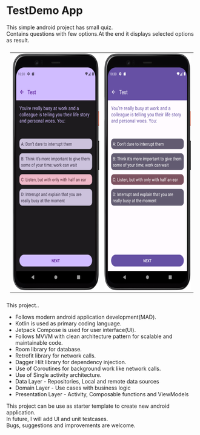 TestDemo App
==================

This simple android project has small quiz.  
Contains questions with few options.At the end it displays selected options as result.
  
  
<table style="padding:10px">
  <tr>
    <td> 
        <img src="screenshots/Screenshot_1.png"  alt="1" width = 295px height = 625px >
    </td>
    <td>
        <img src="screenshots/Screenshot_2.png"  alt="2" width = 295px height = 625px>
    </td>
  </tr>
</table>

    
This project..

* Follows modern android application development(MAD).
* Kotlin is used as primary coding language.
* Jetpack Compose is used for user interface(UI).
* Follows MVVM with clean architecture pattern for scalable and maintainable code.
* Room library for database.
* Retrofit library for network calls.
* Dagger Hilt library for dependency injection.
* Use of Coroutines for background work like network calls.
* Use of Single activity architecture.
* Data Layer - Repositories, Local and remote data sources
* Domain Layer - Use cases with business logic
* Presentation Layer - Activity, Composable functions and ViewModels
  

This project can be use as starter template to create new android application.  
In future, I will add UI and unit testcases.  
Bugs, suggestions and improvements are welcome.  


